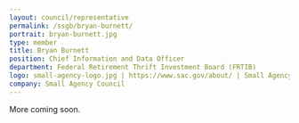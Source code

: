 ```yaml
---
layout: council/representative
permalink: /ssgb/bryan-burnett/
portrait: bryan-burnett.jpg
type: member
title: Bryan Burnett
position: Chief Information and Data Officer
department: Federal Retirement Thrift Investment Board (FRTIB)
logo: small-agency-logo.jpg | https://www.sac.gov/about/ | Small Agency Council
company: Small Agency Council 
---
```


More coming soon.